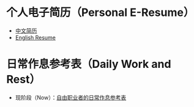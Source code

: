 # 个人电子简历（Personal E-Resume）

- [中文简历](REASUME.md)
- [English Resume](RESUME-en.md)

# 日常作息参考表（Daily Work and Rest）

- 现阶段（Now）：[自由职业者的日常作息参考表](WORK-AND-REST.md)